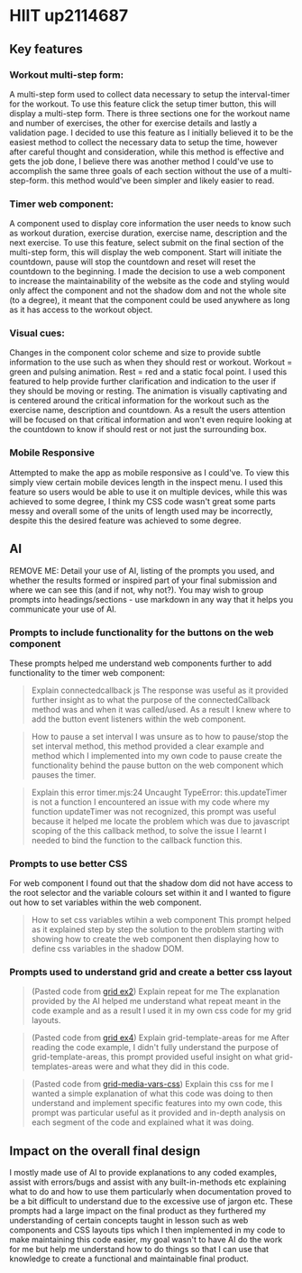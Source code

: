 # HIIT up2114687

## Key features

### Workout multi-step form:
A multi-step form used to collect data necessary to setup the interval-timer for the workout.
To use this feature click the setup timer button, this will display a multi-step form. There is three sections one for the workout name and number of exercises, the other for exercise details and lastly a validation page. I decided to use this feature as I initially believed it to be the easiest method to collect the necessary data to setup the time, however after careful thought and consideration, while this method is effective and gets the job done, I believe there was another method I could've use to accomplish the same three goals of each section without the use of a multi-step-form. this method would've been simpler and likely easier to read. 

### Timer web component:
A component used to display core information the user needs to know such as workout duration, exercise duration, exercise name, description and the next exercise. 
To use this feature, select submit on the final section of the multi-step form, this will display the web component. Start will initiate the countdown, pause will stop the countdown and reset will reset the countdown to the beginning. I made the decision to use a web component to increase the maintainability of the website as the code and styling would only affect the component and not the shadow dom and not the whole site (to a degree), it meant that the component could be used anywhere as long as it has access to the workout object.

### Visual cues:
Changes in the component color scheme and size to provide subtle information to the use such as when they should rest or workout. 
Workout = green and pulsing animation.
Rest = red and a static focal point.
I used this featured to help provide further clarification and indication to the user if they should be moving or resting. The animation is visually captivating and is centered around the critical information for the workout such as the exercise name, description and countdown. As a result the users attention will be focused on that critical information and won't even require looking at the countdown to know if should rest or not just the surrounding box.

### Mobile Responsive
Attempted to make the app as mobile responsive as I could've. 
To view this simply view certain mobile devices length in the inspect menu.
I used this feature so users would be able to use it on multiple devices, while this was achieved to some degree, I think my CSS code wasn't great some parts messy and overall some of the units of length used may be incorrectly, despite this the desired feature was achieved to some degree.

## AI
REMOVE ME: Detail your use of AI, listing of the prompts you used, and whether the results formed or inspired part of your final submission and where we can see this (and if not, why not?). You may wish to group prompts into headings/sections - use markdown in any way that it helps you communicate your use of AI. 

### Prompts to include functionality for the buttons on the web component 
These prompts helped me understand web components further to add functionality to the timer web component:

>  Explain connectedcallback js
The response was useful as it provided further insight as to what the purpose of the connectedCallback method was and when it was called/used. As a result I knew where to add the button event listeners within the web component.

>  How to pause a set interval
I was unsure as to how to pause/stop the set interval method, this method provided a clear example and method which I implemented into my own code to pause create the functionality behind the pause button on the web component which pauses the timer.

>  Explain this error timer.mjs:24 Uncaught TypeError: this.updateTimer is not a function
I encountered an issue with my code where my function updateTimer was not recognized, this prompt was useful because it helped me locate the problem which was due to javascript scoping of the this callback method, to solve the issue I learnt I needed to bind the function to the callback function this.

### Prompts to use better CSS 
For web component I found out that the shadow dom did not have access to the root selector and the variable colours set within it and I wanted to figure out how to set variables within the web component.

>  How to set css variables wtihin a web component
This prompt helped as it explained step by step the solution to the problem starting with showing how to create the web component then displaying how to define css variables in the shadow DOM.


### Prompts used to understand grid and create a better css layout

> (Pasted code from [grid ex2](https://github.com/portsoc/css-layout/blob/main/grid/ex2.html)) Explain repeat for me
The explanation provided by the AI helped me understand what repeat meant in the code example and as a result I used it in my own css code for my grid layouts.

> (Pasted code from [grid ex4](https://github.com/portsoc/css-layout/blob/main/grid/ex4.html)) Explain grid-template-areas for me
After reading the code example, I didn't fully understand the purpose of grid-template-areas, this prompt provided useful insight on what grid-templates-areas were and what they did in this code.

> (Pasted code from [grid-media-vars-css](https://github.com/portsoc/css-layout/blob/main/gridcustom/grid-media-vars.css)) Explain this css for me
I wanted a simple explanation of what this code was doing to then understand and implement specific features into my own code, this prompt was particular useful as it provided and in-depth analysis on each segment of the code and explained what it was doing.


## Impact on the overall final design
I mostly made use of AI to provide explanations to any coded examples, assist with errors/bugs and assist with any built-in-methods etc explaining what to do and how to use them particularly when documentation proved to be a bit difficult to understand due to the excessive use of jargon etc. These prompts had a large impact on the final product as they furthered my understanding of certain concepts taught in lesson such as web components and CSS layouts tips which I then implemented in my code to make maintaining this code easier, my goal wasn't to have AI do the work for me but help me understand how to do things so that I can use that knowledge to create a functional and maintainable final product.
